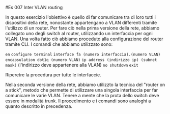 #Es 007 Inter VLAN routing

In questo esercizio l'obiettivo è quello di far comunicare tra di loro tutti i dispositivi della rete, nonostante appartengano a VLAN differenti tramite l'utilizzo di un router.
Per fare ciò nella prima versione della rete, abbiamo collegato uno degli switch  al router, utilizzando un interfaccia per ogni VLAN.
Una volta fatto ciò abbiamo proceduto alla configurazione del router tramite CLI. I comandi che abbiamo utilizzato sono: 

`en`
`configure terminal`
`interface fa (numero interfaccia).(numero VLAN)`
`encapsulation dot1q (numero VLAN)`
`ip address (indirizzo ip) (subnet mask)` (l'indirizzo deve appartenere alla VLAN)
`no shutdown`
`exit`

Riperetre la procedura per tutte le interfaccie.

Nella seconda versione della rete, abbiamo utilizzto la tecnica del "router on a stick", metodo che permette di utilizzare una singola interfaccia per far comunicare le varie VLAN. Tenere a mente che la prota dello switch deve essere in modalità trunk.
Il procedimento e i comandi sono analoghi a quanto descritto in precedenza.
